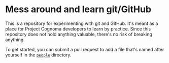 # Mess around and learn git/GitHub

This is a repository for experimenting with git and GitHub. It's meant as a place for Project Cognoma developers to learn by practice. Since this repository does not hold anything valuable, there's no risk of breaking anything.

To get started, you can submit a pull request to add a file that's named after yourself in the [`people`](people) directory.

